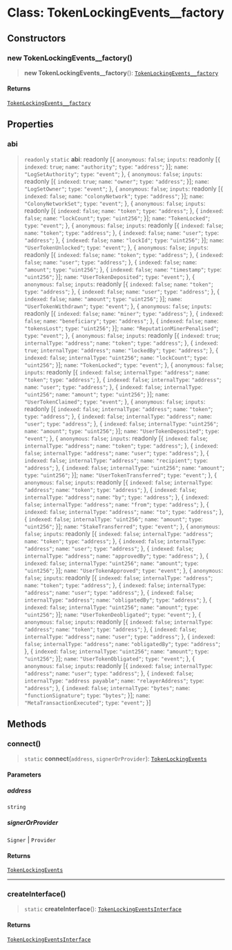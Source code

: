 # Class: TokenLockingEvents\_\_factory

## Constructors

### new TokenLockingEvents\_\_factory()

> **new TokenLockingEvents\_\_factory**(): [`TokenLockingEvents__factory`](TokenLockingEvents__factory.md)

#### Returns

[`TokenLockingEvents__factory`](TokenLockingEvents__factory.md)

## Properties

### abi

> `readonly` `static` **abi**: readonly \[\{ `anonymous`: `false`; `inputs`: readonly \[\{ `indexed`: `true`; `name`: `"authority"`; `type`: `"address"`; \}\]; `name`: `"LogSetAuthority"`; `type`: `"event"`; \}, \{ `anonymous`: `false`; `inputs`: readonly \[\{ `indexed`: `true`; `name`: `"owner"`; `type`: `"address"`; \}\]; `name`: `"LogSetOwner"`; `type`: `"event"`; \}, \{ `anonymous`: `false`; `inputs`: readonly \[\{ `indexed`: `false`; `name`: `"colonyNetwork"`; `type`: `"address"`; \}\]; `name`: `"ColonyNetworkSet"`; `type`: `"event"`; \}, \{ `anonymous`: `false`; `inputs`: readonly \[\{ `indexed`: `false`; `name`: `"token"`; `type`: `"address"`; \}, \{ `indexed`: `false`; `name`: `"lockCount"`; `type`: `"uint256"`; \}\]; `name`: `"TokenLocked"`; `type`: `"event"`; \}, \{ `anonymous`: `false`; `inputs`: readonly \[\{ `indexed`: `false`; `name`: `"token"`; `type`: `"address"`; \}, \{ `indexed`: `false`; `name`: `"user"`; `type`: `"address"`; \}, \{ `indexed`: `false`; `name`: `"lockId"`; `type`: `"uint256"`; \}\]; `name`: `"UserTokenUnlocked"`; `type`: `"event"`; \}, \{ `anonymous`: `false`; `inputs`: readonly \[\{ `indexed`: `false`; `name`: `"token"`; `type`: `"address"`; \}, \{ `indexed`: `false`; `name`: `"user"`; `type`: `"address"`; \}, \{ `indexed`: `false`; `name`: `"amount"`; `type`: `"uint256"`; \}, \{ `indexed`: `false`; `name`: `"timestamp"`; `type`: `"uint256"`; \}\]; `name`: `"UserTokenDeposited"`; `type`: `"event"`; \}, \{ `anonymous`: `false`; `inputs`: readonly \[\{ `indexed`: `false`; `name`: `"token"`; `type`: `"address"`; \}, \{ `indexed`: `false`; `name`: `"user"`; `type`: `"address"`; \}, \{ `indexed`: `false`; `name`: `"amount"`; `type`: `"uint256"`; \}\]; `name`: `"UserTokenWithdrawn"`; `type`: `"event"`; \}, \{ `anonymous`: `false`; `inputs`: readonly \[\{ `indexed`: `false`; `name`: `"miner"`; `type`: `"address"`; \}, \{ `indexed`: `false`; `name`: `"beneficiary"`; `type`: `"address"`; \}, \{ `indexed`: `false`; `name`: `"tokensLost"`; `type`: `"uint256"`; \}\]; `name`: `"ReputationMinerPenalised"`; `type`: `"event"`; \}, \{ `anonymous`: `false`; `inputs`: readonly \[\{ `indexed`: `true`; `internalType`: `"address"`; `name`: `"token"`; `type`: `"address"`; \}, \{ `indexed`: `true`; `internalType`: `"address"`; `name`: `"lockedBy"`; `type`: `"address"`; \}, \{ `indexed`: `false`; `internalType`: `"uint256"`; `name`: `"lockCount"`; `type`: `"uint256"`; \}\]; `name`: `"TokenLocked"`; `type`: `"event"`; \}, \{ `anonymous`: `false`; `inputs`: readonly \[\{ `indexed`: `false`; `internalType`: `"address"`; `name`: `"token"`; `type`: `"address"`; \}, \{ `indexed`: `false`; `internalType`: `"address"`; `name`: `"user"`; `type`: `"address"`; \}, \{ `indexed`: `false`; `internalType`: `"uint256"`; `name`: `"amount"`; `type`: `"uint256"`; \}\]; `name`: `"UserTokenClaimed"`; `type`: `"event"`; \}, \{ `anonymous`: `false`; `inputs`: readonly \[\{ `indexed`: `false`; `internalType`: `"address"`; `name`: `"token"`; `type`: `"address"`; \}, \{ `indexed`: `false`; `internalType`: `"address"`; `name`: `"user"`; `type`: `"address"`; \}, \{ `indexed`: `false`; `internalType`: `"uint256"`; `name`: `"amount"`; `type`: `"uint256"`; \}\]; `name`: `"UserTokenDeposited"`; `type`: `"event"`; \}, \{ `anonymous`: `false`; `inputs`: readonly \[\{ `indexed`: `false`; `internalType`: `"address"`; `name`: `"token"`; `type`: `"address"`; \}, \{ `indexed`: `false`; `internalType`: `"address"`; `name`: `"user"`; `type`: `"address"`; \}, \{ `indexed`: `false`; `internalType`: `"address"`; `name`: `"recipient"`; `type`: `"address"`; \}, \{ `indexed`: `false`; `internalType`: `"uint256"`; `name`: `"amount"`; `type`: `"uint256"`; \}\]; `name`: `"UserTokenTransferred"`; `type`: `"event"`; \}, \{ `anonymous`: `false`; `inputs`: readonly \[\{ `indexed`: `false`; `internalType`: `"address"`; `name`: `"token"`; `type`: `"address"`; \}, \{ `indexed`: `false`; `internalType`: `"address"`; `name`: `"by"`; `type`: `"address"`; \}, \{ `indexed`: `false`; `internalType`: `"address"`; `name`: `"from"`; `type`: `"address"`; \}, \{ `indexed`: `false`; `internalType`: `"address"`; `name`: `"to"`; `type`: `"address"`; \}, \{ `indexed`: `false`; `internalType`: `"uint256"`; `name`: `"amount"`; `type`: `"uint256"`; \}\]; `name`: `"StakeTransferred"`; `type`: `"event"`; \}, \{ `anonymous`: `false`; `inputs`: readonly \[\{ `indexed`: `false`; `internalType`: `"address"`; `name`: `"token"`; `type`: `"address"`; \}, \{ `indexed`: `false`; `internalType`: `"address"`; `name`: `"user"`; `type`: `"address"`; \}, \{ `indexed`: `false`; `internalType`: `"address"`; `name`: `"approvedBy"`; `type`: `"address"`; \}, \{ `indexed`: `false`; `internalType`: `"uint256"`; `name`: `"amount"`; `type`: `"uint256"`; \}\]; `name`: `"UserTokenApproved"`; `type`: `"event"`; \}, \{ `anonymous`: `false`; `inputs`: readonly \[\{ `indexed`: `false`; `internalType`: `"address"`; `name`: `"token"`; `type`: `"address"`; \}, \{ `indexed`: `false`; `internalType`: `"address"`; `name`: `"user"`; `type`: `"address"`; \}, \{ `indexed`: `false`; `internalType`: `"address"`; `name`: `"obligatedBy"`; `type`: `"address"`; \}, \{ `indexed`: `false`; `internalType`: `"uint256"`; `name`: `"amount"`; `type`: `"uint256"`; \}\]; `name`: `"UserTokenDeobligated"`; `type`: `"event"`; \}, \{ `anonymous`: `false`; `inputs`: readonly \[\{ `indexed`: `false`; `internalType`: `"address"`; `name`: `"token"`; `type`: `"address"`; \}, \{ `indexed`: `false`; `internalType`: `"address"`; `name`: `"user"`; `type`: `"address"`; \}, \{ `indexed`: `false`; `internalType`: `"address"`; `name`: `"obligatedBy"`; `type`: `"address"`; \}, \{ `indexed`: `false`; `internalType`: `"uint256"`; `name`: `"amount"`; `type`: `"uint256"`; \}\]; `name`: `"UserTokenObligated"`; `type`: `"event"`; \}, \{ `anonymous`: `false`; `inputs`: readonly \[\{ `indexed`: `false`; `internalType`: `"address"`; `name`: `"user"`; `type`: `"address"`; \}, \{ `indexed`: `false`; `internalType`: `"address payable"`; `name`: `"relayerAddress"`; `type`: `"address"`; \}, \{ `indexed`: `false`; `internalType`: `"bytes"`; `name`: `"functionSignature"`; `type`: `"bytes"`; \}\]; `name`: `"MetaTransactionExecuted"`; `type`: `"event"`; \}\]

## Methods

### connect()

> `static` **connect**(`address`, `signerOrProvider`): [`TokenLockingEvents`](../namespaces/TokenLockingEvents/interfaces/TokenLockingEvents.md)

#### Parameters

##### address

`string`

##### signerOrProvider

`Signer` | `Provider`

#### Returns

[`TokenLockingEvents`](../namespaces/TokenLockingEvents/interfaces/TokenLockingEvents.md)

***

### createInterface()

> `static` **createInterface**(): [`TokenLockingEventsInterface`](../namespaces/TokenLockingEvents/interfaces/TokenLockingEventsInterface.md)

#### Returns

[`TokenLockingEventsInterface`](../namespaces/TokenLockingEvents/interfaces/TokenLockingEventsInterface.md)
